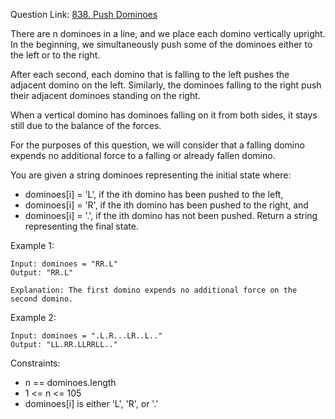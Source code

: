 Question Link: [838. Push Dominoes](https://leetcode.com/problems/push-dominoes/)

There are n dominoes in a line, and we place each domino vertically upright. In the beginning, we simultaneously push some of the dominoes either to the left or to the right.

After each second, each domino that is falling to the left pushes the adjacent domino on the left. Similarly, the dominoes falling to the right push their adjacent dominoes standing on the right.

When a vertical domino has dominoes falling on it from both sides, it stays still due to the balance of the forces.

For the purposes of this question, we will consider that a falling domino expends no additional force to a falling or already fallen domino.

You are given a string dominoes representing the initial state where:

* dominoes[i] = 'L', if the ith domino has been pushed to the left,
* dominoes[i] = 'R', if the ith domino has been pushed to the right, and
* dominoes[i] = '.', if the ith domino has not been pushed.
Return a string representing the final state.

 

Example 1:
```
Input: dominoes = "RR.L"
Output: "RR.L"

Explanation: The first domino expends no additional force on the second domino.
```

Example 2:
```
Input: dominoes = ".L.R...LR..L.."
Output: "LL.RR.LLRRLL.."
``` 

Constraints:

* n == dominoes.length
* 1 <= n <= 105
* dominoes[i] is either 'L', 'R', or '.'